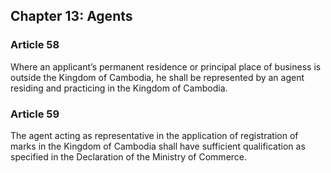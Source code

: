 ## Chapter 13: Agents

### Article 58
Where an applicant’s permanent residence or principal place of business is outside the Kingdom of Cambodia, he shall be represented by an agent residing and practicing in the Kingdom of Cambodia.

### Article 59
The agent acting as representative in the application of registration of marks in the Kingdom of Cambodia shall have sufficient qualification as specified in the Declaration of the Ministry of Commerce.